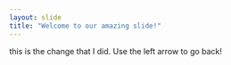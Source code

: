 ```yaml
---
layout: slide
title: "Welcome to our amazing slide!"
---
```

this is the change that I did.
Use the left arrow to go back!
